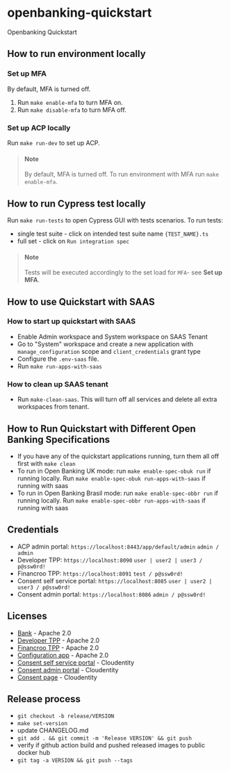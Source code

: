 # openbanking-quickstart
Openbanking Quickstart

## How to run environment locally
### Set up MFA
By default, MFA is turned off.
1. Run `make enable-mfa` to turn MFA on.
2. Run `make disable-mfa` to turn MFA off.

### Set up ACP locally
Run `make run-dev` to set up ACP.
> #### Note
> By default, MFA is turned off.
> To run environment with MFA run `make enable-mfa`.

## How to run Cypress test locally
Run `make run-tests` to open Cypress GUI with tests scenarios.
To run tests:
- single test suite - click on intended test suite name `{TEST_NAME}.ts`
- full set - click on `Run integration spec`

> #### Note
> Tests will be executed accordingly to the set load for `MFA`- see **Set up MFA**. 

## How to use Quickstart with SAAS
### How to start up quickstart with SAAS
- Enable Admin workspace and System workspace on SAAS Tenant
- Go to "System" workspace and create a new application with `manage_configuration` scope and `client_credentials` grant type
- Configure the `.env-saas` file.
- Run `make run-apps-with-saas`
### How to clean up SAAS tenant
- Run `make-clean-saas`. This will turn off all services and delete all extra workspaces from tenant.

## How to Run Quickstart with Different Open Banking Specifications
- If you have any of the quickstart applications running, turn them all off first with `make clean`
- To run in Open Banking UK mode: run `make enable-spec-obuk run` if running locally. Run `make enable-spec-obuk run-apps-with-saas` if running with saas
- To run in Open Banking Brasil mode: run `make enable-spec-obbr run` if running locally. Run `make enable-spec-obbr run-apps-with-saas` if running with saas
## Credentials
- ACP admin portal: `https://localhost:8443/app/default/admin` `admin / admin`
- Developer TPP: `https://localhost:8090` `user | user2 | user3 / p@ssw0rd!`
- Financroo TPP: `https://localhost:8091` `test / p@ssw0rd!`
- Consent self service portal: `https://localhost:8085` `user | user2 | user3 / p@ssw0rd!`
- Consent admin portal: `https://localhost:8086` `admin / p@ssw0rd!`

## Licenses
- [Bank](apps/bank/LICENSE) - Apache 2.0
- [Developer TPP](apps/developer-tpp/LICENSE) - Apache 2.0
- [Financroo TPP](apps/financroo-tpp/LICENSE) - Apache 2.0
- [Configuration app](apps/configuration/LICENSE) - Apache 2.0
- [Consent self service portal](consent/self-service-portal/LICENSE) - Cloudentity
- [Consent admin portal](consent/admin-portal/LICENSE) - Cloudentity
- [Consent page](consent/consent-page/LICENSE) - Cloudentity

## Release process
- `git checkout -b release/VERSION`
- `make set-version`
- update CHANGELOG.md
- `git add . && git commit -m 'Release VERSION' && git push`
- verify if github action build and pushed released images to public docker hub
- `git tag -a VERSION && git push --tags`
